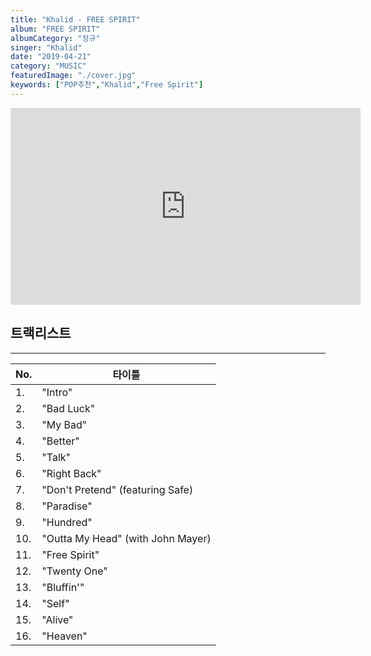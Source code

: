 ```yaml
---
title: "Khalid - FREE SPIRIT"
album: "FREE SPIRIT"
albumCategory: "정규"
singer: "Khalid"
date: "2019-04-21"
category: "MUSIC"
featuredImage: "./cover.jpg"
keywords: ["POP추천","Khalid","Free Spirit"]
---
```


<iframe width="560" height="315" src="https://www.youtube.com/embed/videoseries?list=OLAK5uy_m8NVy-6HVgRJ4e9gErhkY8LD0CRS1ORw8" frameborder="0" allow="accelerometer; autoplay; encrypted-media; gyroscope; picture-in-picture" allowfullscreen></iframe>

<br>

## 트랙리스트

- - -

| No. | 타이틀                            |
|-----|-----------------------------------|
| 1.  | "Intro"                           |
| 2.  | "Bad Luck"                        |
| 3.  | "My Bad"                          |
| 4.  | "Better"                          |
| 5.  | "Talk"                            |
| 6.  | "Right Back"                      |
| 7.  | "Don't Pretend" (featuring Safe)  |
| 8.  | "Paradise"                        |
| 9.  | "Hundred"                         |
| 10. | "Outta My Head" (with John Mayer) |
| 11. | "Free Spirit"                     |
| 12. | "Twenty One"                      |
| 13. | "Bluffin'"                        |
| 14. | "Self"                            |
| 15. | "Alive"                           |
| 16. | "Heaven"                          |